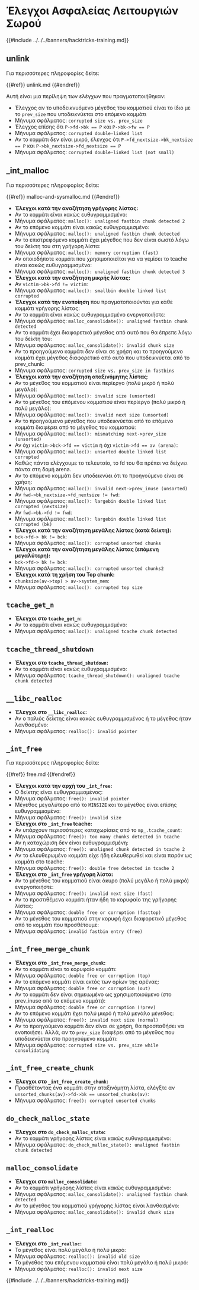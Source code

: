 # Έλεγχοι Ασφαλείας Λειτουργιών Σωρού

{{#include ../../../banners/hacktricks-training.md}}

## unlink

Για περισσότερες πληροφορίες δείτε:

{{#ref}}
unlink.md
{{#endref}}

Αυτή είναι μια περίληψη των ελέγχων που πραγματοποιήθηκαν:

- Έλεγχος αν το υποδεικνυόμενο μέγεθος του κομματιού είναι το ίδιο με το `prev_size` που υποδεικνύεται στο επόμενο κομμάτι
- Μήνυμα σφάλματος: `corrupted size vs. prev_size`
- Έλεγχος επίσης ότι `P->fd->bk == P` και `P->bk->fw == P`
- Μήνυμα σφάλματος: `corrupted double-linked list`
- Αν το κομμάτι δεν είναι μικρό, έλεγχος ότι `P->fd_nextsize->bk_nextsize == P` και `P->bk_nextsize->fd_nextsize == P`
- Μήνυμα σφάλματος: `corrupted double-linked list (not small)`

## \_int_malloc

Για περισσότερες πληροφορίες δείτε:

{{#ref}}
malloc-and-sysmalloc.md
{{#endref}}

- **Έλεγχοι κατά την αναζήτηση γρήγορης λίστας:**
- Αν το κομμάτι είναι κακώς ευθυγραμμισμένο:
- Μήνυμα σφάλματος: `malloc(): unaligned fastbin chunk detected 2`
- Αν το επόμενο κομμάτι είναι κακώς ευθυγραμμισμένο:
- Μήνυμα σφάλματος: `malloc(): unaligned fastbin chunk detected`
- Αν το επιστρεφόμενο κομμάτι έχει μέγεθος που δεν είναι σωστό λόγω του δείκτη του στη γρήγορη λίστα:
- Μήνυμα σφάλματος: `malloc(): memory corruption (fast)`
- Αν οποιοδήποτε κομμάτι που χρησιμοποιείται για να γεμίσει το tcache είναι κακώς ευθυγραμμισμένο:
- Μήνυμα σφάλματος: `malloc(): unaligned fastbin chunk detected 3`
- **Έλεγχοι κατά την αναζήτηση μικρής λίστας:**
- Αν `victim->bk->fd != victim`:
- Μήνυμα σφάλματος: `malloc(): smallbin double linked list corrupted`
- **Έλεγχοι κατά την ενοποίηση** που πραγματοποιούνται για κάθε κομμάτι γρήγορης λίστας:
- Αν το κομμάτι είναι κακώς ευθυγραμμισμένο ενεργοποιήστε:
- Μήνυμα σφάλματος: `malloc_consolidate(): unaligned fastbin chunk detected`
- Αν το κομμάτι έχει διαφορετικό μέγεθος από αυτό που θα έπρεπε λόγω του δείκτη του:
- Μήνυμα σφάλματος: `malloc_consolidate(): invalid chunk size`
- Αν το προηγούμενο κομμάτι δεν είναι σε χρήση και το προηγούμενο κομμάτι έχει μέγεθος διαφορετικό από αυτό που υποδεικνύεται από το prev_chunk:
- Μήνυμα σφάλματος: `corrupted size vs. prev_size in fastbins`
- **Έλεγχοι κατά την αναζήτηση αταξινόμητης λίστας**:
- Αν το μέγεθος του κομματιού είναι περίεργο (πολύ μικρό ή πολύ μεγάλο):
- Μήνυμα σφάλματος: `malloc(): invalid size (unsorted)`
- Αν το μέγεθος του επόμενου κομματιού είναι περίεργο (πολύ μικρό ή πολύ μεγάλο):
- Μήνυμα σφάλματος: `malloc(): invalid next size (unsorted)`
- Αν το προηγούμενο μέγεθος που υποδεικνύεται από το επόμενο κομμάτι διαφέρει από το μέγεθος του κομματιού:
- Μήνυμα σφάλματος: `malloc(): mismatching next->prev_size (unsorted)`
- Αν όχι `victim->bck->fd == victim` ή όχι `victim->fd == av (arena)`:
- Μήνυμα σφάλματος: `malloc(): unsorted double linked list corrupted`
- Καθώς πάντα ελέγχουμε το τελευταίο, το fd του θα πρέπει να δείχνει πάντα στη δομή arena.
- Αν το επόμενο κομμάτι δεν υποδεικνύει ότι το προηγούμενο είναι σε χρήση:
- Μήνυμα σφάλματος: `malloc(): invalid next->prev_inuse (unsorted)`
- Αν `fwd->bk_nextsize->fd_nextsize != fwd`:
- Μήνυμα σφάλματος: `malloc(): largebin double linked list corrupted (nextsize)`
- Αν `fwd->bk->fd != fwd`:
- Μήνυμα σφάλματος: `malloc(): largebin double linked list corrupted (bk)`
- **Έλεγχοι κατά την αναζήτηση μεγάλης λίστας (κατά δείκτη):**
- `bck->fd-> bk != bck`:
- Μήνυμα σφάλματος: `malloc(): corrupted unsorted chunks`
- **Έλεγχοι κατά την αναζήτηση μεγάλης λίστας (επόμενη μεγαλύτερη):**
- `bck->fd-> bk != bck`:
- Μήνυμα σφάλματος: `malloc(): corrupted unsorted chunks2`
- **Έλεγχοι κατά τη χρήση του Top chunk:**
- `chunksize(av->top) > av->system_mem`:
- Μήνυμα σφάλματος: `malloc(): corrupted top size`

## `tcache_get_n`

- **Έλεγχοι στο `tcache_get_n`:**
- Αν το κομμάτι είναι κακώς ευθυγραμμισμένο:
- Μήνυμα σφάλματος: `malloc(): unaligned tcache chunk detected`

## `tcache_thread_shutdown`

- **Έλεγχοι στο `tcache_thread_shutdown`:**
- Αν το κομμάτι είναι κακώς ευθυγραμμισμένο:
- Μήνυμα σφάλματος: `tcache_thread_shutdown(): unaligned tcache chunk detected`

## `__libc_realloc`

- **Έλεγχοι στο `__libc_realloc`:**
- Αν ο παλιός δείκτης είναι κακώς ευθυγραμμισμένος ή το μέγεθος ήταν λανθασμένο:
- Μήνυμα σφάλματος: `realloc(): invalid pointer`

## `_int_free`

Για περισσότερες πληροφορίες δείτε:

{{#ref}}
free.md
{{#endref}}

- **Έλεγχοι κατά την αρχή του `_int_free`:**
- Ο δείκτης είναι ευθυγραμμισμένος:
- Μήνυμα σφάλματος: `free(): invalid pointer`
- Μέγεθος μεγαλύτερο από το `MINSIZE` και το μέγεθος είναι επίσης ευθυγραμμισμένο:
- Μήνυμα σφάλματος: `free(): invalid size`
- **Έλεγχοι στο `_int_free` tcache:**
- Αν υπάρχουν περισσότερες καταχωρίσεις από το `mp_.tcache_count`:
- Μήνυμα σφάλματος: `free(): too many chunks detected in tcache`
- Αν η καταχώριση δεν είναι ευθυγραμμισμένη:
- Μήνυμα σφάλματος: `free(): unaligned chunk detected in tcache 2`
- Αν το ελευθερωμένο κομμάτι είχε ήδη ελευθερωθεί και είναι παρόν ως κομμάτι στο tcache:
- Μήνυμα σφάλματος: `free(): double free detected in tcache 2`
- **Έλεγχοι στο `_int_free` γρήγορη λίστα:**
- Αν το μέγεθος του κομματιού είναι άκυρο (πολύ μεγάλο ή πολύ μικρό) ενεργοποιήστε:
- Μήνυμα σφάλματος: `free(): invalid next size (fast)`
- Αν το προστιθέμενο κομμάτι ήταν ήδη το κορυφαίο της γρήγορης λίστας:
- Μήνυμα σφάλματος: `double free or corruption (fasttop)`
- Αν το μέγεθος του κομματιού στην κορυφή έχει διαφορετικό μέγεθος από το κομμάτι που προσθέτουμε:
- Μήνυμα σφάλματος: `invalid fastbin entry (free)`

## **`_int_free_merge_chunk`**

- **Έλεγχοι στο `_int_free_merge_chunk`:**
- Αν το κομμάτι είναι το κορυφαίο κομμάτι:
- Μήνυμα σφάλματος: `double free or corruption (top)`
- Αν το επόμενο κομμάτι είναι εκτός των ορίων της αρένας:
- Μήνυμα σφάλματος: `double free or corruption (out)`
- Αν το κομμάτι δεν είναι σημειωμένο ως χρησιμοποιούμενο (στο prev_inuse από το επόμενο κομμάτι):
- Μήνυμα σφάλματος: `double free or corruption (!prev)`
- Αν το επόμενο κομμάτι έχει πολύ μικρό ή πολύ μεγάλο μέγεθος:
- Μήνυμα σφάλματος: `free(): invalid next size (normal)`
- Αν το προηγούμενο κομμάτι δεν είναι σε χρήση, θα προσπαθήσει να ενοποιήσει. Αλλά, αν το `prev_size` διαφέρει από το μέγεθος που υποδεικνύεται στο προηγούμενο κομμάτι:
- Μήνυμα σφάλματος: `corrupted size vs. prev_size while consolidating`

## **`_int_free_create_chunk`**

- **Έλεγχοι στο `_int_free_create_chunk`:**
- Προσθέτοντας ένα κομμάτι στην αταξινόμητη λίστα, ελέγξτε αν `unsorted_chunks(av)->fd->bk == unsorted_chunks(av)`:
- Μήνυμα σφάλματος: `free(): corrupted unsorted chunks`

## `do_check_malloc_state`

- **Έλεγχοι στο `do_check_malloc_state`:**
- Αν το κομμάτι γρήγορης λίστας είναι κακώς ευθυγραμμισμένο:
- Μήνυμα σφάλματος: `do_check_malloc_state(): unaligned fastbin chunk detected`

## `malloc_consolidate`

- **Έλεγχοι στο `malloc_consolidate`:**
- Αν το κομμάτι γρήγορης λίστας είναι κακώς ευθυγραμμισμένο:
- Μήνυμα σφάλματος: `malloc_consolidate(): unaligned fastbin chunk detected`
- Αν το μέγεθος του κομματιού γρήγορης λίστας είναι λανθασμένο:
- Μήνυμα σφάλματος: `malloc_consolidate(): invalid chunk size`

## `_int_realloc`

- **Έλεγχοι στο `_int_realloc`:**
- Το μέγεθος είναι πολύ μεγάλο ή πολύ μικρό:
- Μήνυμα σφάλματος: `realloc(): invalid old size`
- Το μέγεθος του επόμενου κομματιού είναι πολύ μεγάλο ή πολύ μικρό:
- Μήνυμα σφάλματος: `realloc(): invalid next size`

{{#include ../../../banners/hacktricks-training.md}}
